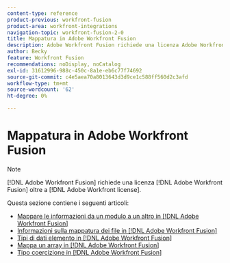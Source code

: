 ```yaml
---
content-type: reference
product-previous: workfront-fusion
product-area: workfront-integrations
navigation-topic: workfront-fusion-2-0
title: Mappatura in Adobe Workfront Fusion
description: Adobe Workfront Fusion richiede una licenza Adobe Workfront Fusion oltre a una licenza Adobe Workfront.
author: Becky
feature: Workfront Fusion
recommendations: noDisplay, noCatalog
exl-id: 31612996-988c-450c-8a1e-eb6c77f74692
source-git-commit: c4e5aea70a8013643d3d9ce1c588ff560d2c3afd
workflow-type: tm+mt
source-wordcount: '62'
ht-degree: 0%

---
```


# Mappatura in Adobe Workfront Fusion

>[!NOTE]
>
>[!DNL Adobe Workfront Fusion] richiede una licenza [!DNL Adobe Workfront Fusion] oltre a [!DNL Adobe Workfront license].

Questa sezione contiene i seguenti articoli:

* [Mappare le informazioni da un modulo a un altro in [!DNL Adobe Workfront Fusion]](../../workfront-fusion/mapping/map-information-between-modules.md)
* [Informazioni sulla mappatura dei file in [!DNL Adobe Workfront Fusion]](../../workfront-fusion/mapping/about-mapping-files.md)
* [Tipi di dati elemento in [!DNL Adobe Workfront Fusion]](../../workfront-fusion/mapping/item-data-types.md)
* [Mappa un array in [!DNL Adobe Workfront Fusion]](../../workfront-fusion/mapping/map-an-array.md)
* [Tipo coercizione in [!DNL Adobe Workfront Fusion]](../../workfront-fusion/mapping/type-coercion.md)
